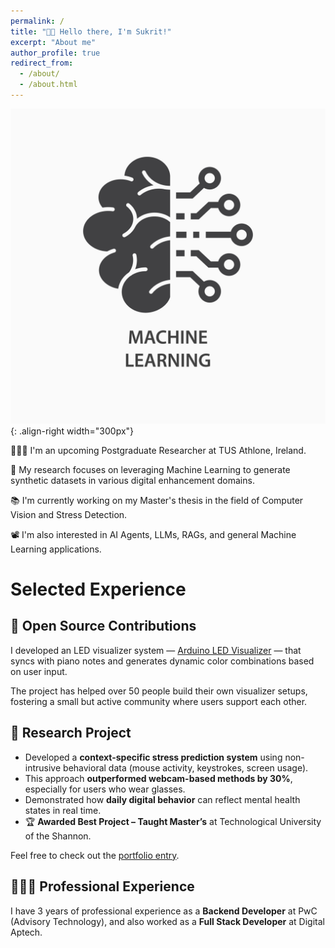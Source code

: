 ```yaml
---
permalink: /
title: "👋🏼 Hello there, I'm Sukrit!"
excerpt: "About me"
author_profile: true
redirect_from: 
  - /about/
  - /about.html
---
```


![Illustration of machine learning](/images/ml_pic.jpg){: .align-right width="300px"}

👨🏻‍💻 I'm an upcoming Postgraduate Researcher at TUS Athlone, Ireland.

🔬 My research focuses on leveraging Machine Learning to generate synthetic datasets in various digital enhancement domains.

📚 I'm currently working on my Master's thesis in the field of Computer Vision and Stress Detection.

📽️ I'm also interested in AI Agents, LLMs, RAGs, and general Machine Learning applications.

# Selected Experience

## 🤖 Open Source Contributions
I developed an LED visualizer system — [Arduino LED Visualizer](https://github.com/roy-sukrit/Arduino-LED-Piano) — that syncs with piano notes and generates dynamic color combinations based on user input.

The project has helped over 50 people build their own visualizer setups, fostering a small but active community where users support each other.

## 📜 Research Project
- Developed a **context-specific stress prediction system** using non-intrusive behavioral data (mouse activity, keystrokes, screen usage).
- This approach **outperformed webcam-based methods by 30%**, especially for users who wear glasses.
- Demonstrated how **daily digital behavior** can reflect mental health states in real time.
- 🏆 **Awarded Best Project – Taught Master’s** at Technological University of the Shannon.

Feel free to check out the [portfolio entry](https://roy-sukrit.github.io/portfolio/RCPPO/).

## 👨🏻‍🔬 Professional Experience
I have 3 years of professional experience as a **Backend Developer** at PwC (Advisory Technology), and also worked as a **Full Stack Developer** at Digital Aptech.
